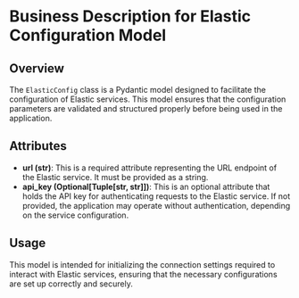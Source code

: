 # Business Description for Elastic Configuration Model

## Overview
The `ElasticConfig` class is a Pydantic model designed to facilitate the configuration of Elastic services. This model ensures that the configuration parameters are validated and structured properly before being used in the application.

## Attributes
- **url (str)**: This is a required attribute representing the URL endpoint of the Elastic service. It must be provided as a string.
- **api_key (Optional[Tuple[str, str]])**: This is an optional attribute that holds the API key for authenticating requests to the Elastic service. If not provided, the application may operate without authentication, depending on the service configuration.

## Usage
This model is intended for initializing the connection settings required to interact with Elastic services, ensuring that the necessary configurations are set up correctly and securely.